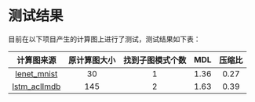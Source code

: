 # 测试结果

目前在以下项目产生的计算图上进行了测试，测试结果如下表：

|计算图来源|原计算图大小|找到子图模式个数|MDL|压缩比|
|:--:|:--:|:--:|:--:|:--:|
|[lenet_mnist](https://gitee.com/mindspore/mindspore/tree/r0.3/example/lenet_mnist)|30|1|1.36|0.27|
|[lstm_aclImdb](https://gitee.com/mindspore/mindspore/tree/r0.3/example/lstm_aclImdb)|145|2|1.63|0.39|


